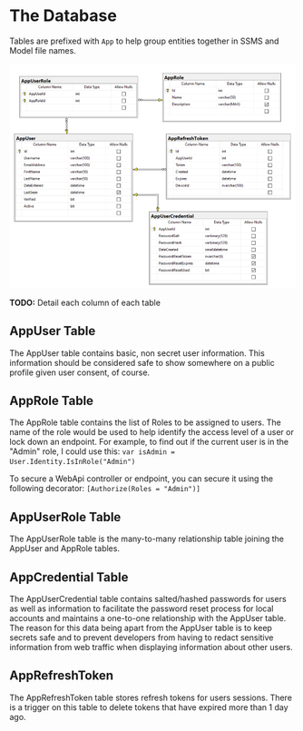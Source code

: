 # The Database

Tables are prefixed with `App` to help group entities together in SSMS and Model file names.

![Database Schema](./images/schema.png)

**TODO:** Detail each column of each table

## AppUser Table

The AppUser table contains basic, non secret user information. This information should be considered safe to show somewhere on a public profile given user consent, of course.

## AppRole Table

The AppRole table contains the list of Roles to be assigned to users. The name of the role would be used to help identify the access level of a user or lock down an endpoint. For example, to find out if the current user is in the "Admin" role, I could use this:
`var isAdmin = User.Identity.IsInRole("Admin")`

To secure a WebApi controller or endpoint, you can secure it using the following decorator:
`[Authorize(Roles = "Admin")]`

## AppUserRole Table

The AppUserRole table is the many-to-many relationship table joining the AppUser and AppRole tables.

## AppCredential Table

The AppUserCredential table contains salted/hashed passwords for users as well as information to facilitate the password reset process for local accounts and maintains a one-to-one relationship with the AppUser table. The reason for this data being apart from the AppUser table is to keep secrets safe and to prevent developers from having to redact sensitive information from web traffic when displaying information about other users.

## AppRefreshToken

The AppRefreshToken table stores refresh tokens for users sessions. There is a trigger on this table to delete tokens that have expired more than 1 day ago.
